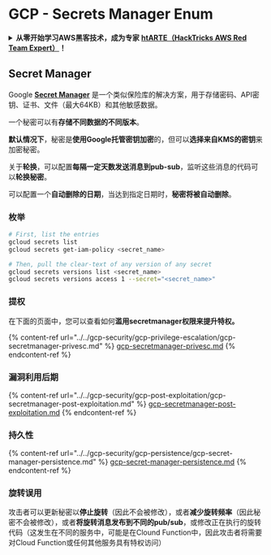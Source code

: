 # GCP - Secrets Manager Enum

<details>

<summary><strong>从零开始学习AWS黑客技术，成为专家</strong> <a href="https://training.hacktricks.xyz/courses/arte"><strong>htARTE（HackTricks AWS Red Team Expert）</strong></a><strong>！</strong></summary>

其他支持HackTricks的方式：

* 如果您想看到您的**公司在HackTricks中做广告**或**下载PDF格式的HackTricks**，请查看[**订阅计划**](https://github.com/sponsors/carlospolop)!
* 获取[**官方PEASS & HackTricks周边产品**](https://peass.creator-spring.com)
* 探索[**PEASS家族**](https://opensea.io/collection/the-peass-family)，我们的独家[**NFTs**](https://opensea.io/collection/the-peass-family)
* **加入** 💬 [**Discord群**](https://discord.gg/hRep4RUj7f) 或 [**电报群**](https://t.me/peass) 或 **关注**我们的**Twitter** 🐦 [**@hacktricks_live**](https://twitter.com/hacktricks_live)**。**
* 通过向[**HackTricks**](https://github.com/carlospolop/hacktricks)和[**HackTricks Cloud**](https://github.com/carlospolop/hacktricks-cloud) github仓库提交PR来分享您的黑客技巧。

</details>

## Secret Manager

Google [**Secret Manager**](https://cloud.google.com/solutions/secrets-management/) 是一个类似保险库的解决方案，用于存储密码、API密钥、证书、文件（最大64KB）和其他敏感数据。

一个秘密可以有**存储不同数据的不同版本**。

**默认情况下**，秘密是**使用Google托管密钥加密**的，但可以**选择来自KMS的密钥**来加密秘密。

关于**轮换**，可以配置**每隔一定天数发送消息到pub-sub**，监听这些消息的代码可以**轮换秘密**。

可以配置一个**自动删除的日期**，当达到指定日期时，**秘密将被自动删除**。

### 枚举
```bash
# First, list the entries
gcloud secrets list
gcloud secrets get-iam-policy <secret_name>

# Then, pull the clear-text of any version of any secret
gcloud secrets versions list <secret_name>
gcloud secrets versions access 1 --secret="<secret_name>"
```
### 提权

在下面的页面中，您可以查看如何**滥用secretmanager权限来提升特权。**

{% content-ref url="../../gcp-security/gcp-privilege-escalation/gcp-secretmanager-privesc.md" %}
[gcp-secretmanager-privesc.md](../../gcp-security/gcp-privilege-escalation/gcp-secretmanager-privesc.md)
{% endcontent-ref %}

### 漏洞利用后期

{% content-ref url="../../gcp-security/gcp-post-exploitation/gcp-secretmanager-post-exploitation.md" %}
[gcp-secretmanager-post-exploitation.md](../../gcp-security/gcp-post-exploitation/gcp-secretmanager-post-exploitation.md)
{% endcontent-ref %}

### 持久性

{% content-ref url="../../gcp-security/gcp-persistence/gcp-secret-manager-persistence.md" %}
[gcp-secret-manager-persistence.md](../../gcp-security/gcp-persistence/gcp-secret-manager-persistence.md)
{% endcontent-ref %}

### 旋转误用

攻击者可以更新秘密以**停止旋转**（因此不会被修改），或者**减少旋转频率**（因此秘密不会被修改），或者**将旋转消息发布到不同的pub/sub**，或修改正在执行的旋转代码（这发生在不同的服务中，可能是在Clound Function中，因此攻击者将需要对Cloud Function或任何其他服务具有特权访问）
